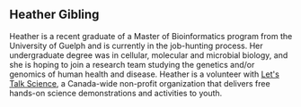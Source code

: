 ## Heather Gibling
Heather is a recent graduate of a Master of Bioinformatics program from the University of Guelph and is currently in the job-hunting process.
Her undergraduate degree was in cellular, molecular and microbial biology, and she is hoping to join a research team studying the genetics and/or genomics of human health and disease.
Heather is a volunteer with [Let's Talk Science](http://www.letstalkscience.ca), a Canada-wide non-profit organization that delivers free hands-on science demonstrations and activities to youth.
